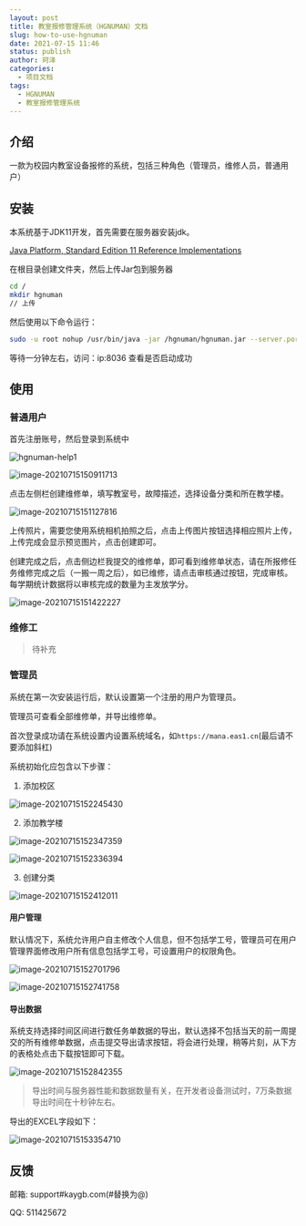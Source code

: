 ```yaml
---
layout: post
title: 教室报修管理系统（HGNUMAN）文档 
slug: how-to-use-hgnuman
date: 2021-07-15 11:46
status: publish
author: 珂泽
categories: 
  - 项目文档
tags: 
  - HGNUMAN
  - 教室报修管理系统
---
```


## 介绍

一款为校园内教室设备报修的系统，包括三种角色（管理员，维修人员，普通用户）

## 安装

本系统基于JDK11开发，首先需要在服务器安装jdk。

[Java Platform, Standard Edition 11 Reference Implementations](http://jdk.java.net/java-se-ri/11)

在根目录创建文件夹，然后上传Jar包到服务器

```bash
cd /
mkdir hgnuman
// 上传
```

然后使用以下命令运行：

```bash
sudo -u root nohup /usr/bin/java -jar /hgnuman/hgnuman.jar --server.port=8036 >> /hgnuman/hgnuman.log 2>&1 &
```

等待一分钟左右，访问：ip:8036 查看是否启动成功

## 使用

### 普通用户

首先注册账号，然后登录到系统中

![hgnuman-help1](./images/hgnuman-help1.png)

![image-20210715150911713](images/image-20210715150911713.png)

点击左侧栏创建维修单，填写教室号，故障描述，选择设备分类和所在教学楼。

![image-20210715151127816](images/image-20210715151127816.png)

上传照片，需要您使用系统相机拍照之后，点击上传图片按钮选择相应照片上传，上传完成会显示预览图片，点击创建即可。

创建完成之后，点击侧边栏我提交的维修单，即可看到维修单状态，请在所报修任务维修完成之后（一搬一周之后），如已维修，请点击审核通过按钮，完成审核。每学期统计数据将以审核完成的数量为主发放学分。

![image-20210715151422227](images/image-20210715151422227.png)

### 维修工

> 待补充

### 管理员

系统在第一次安装运行后，默认设置第一个注册的用户为管理员。

管理员可查看全部维修单，并导出维修单。

首次登录成功请在系统设置内设置系统域名，如`https://mana.eas1.cn`(最后请不要添加斜杠)

系统初始化应包含以下步骤：

1. 添加校区

![image-20210715152245430](images/image-20210715152245430.png)

2. 添加教学楼

![image-20210715152347359](images/image-20210715152347359.png)

![image-20210715152336394](images/image-20210715152336394.png)

3. 创建分类

![image-20210715152412011](images/image-20210715152412011.png)



#### 用户管理

默认情况下，系统允许用户自主修改个人信息，但不包括学工号，管理员可在用户管理界面修改用户所有信息包括学工号，可设置用户的权限角色。

![image-20210715152701796](images/image-20210715152701796.png)

![image-20210715152741758](images/image-20210715152741758.png)

#### 导出数据

系统支持选择时间区间进行数任务单数据的导出，默认选择不包括当天的前一周提交的所有维修单数据，点击提交导出请求按钮，将会进行处理，稍等片刻，从下方的表格处点击下载按钮即可下载。

![image-20210715152842355](images/image-20210715152842355.png)

> 导出时间与服务器性能和数据数量有关，在开发者设备测试时，7万条数据导出时间在十秒钟左右。

导出的EXCEL字段如下：

![image-20210715153354710](images/image-20210715153354710.png)

## 反馈

邮箱: support#kaygb.com(#替换为@)

QQ: 511425672

